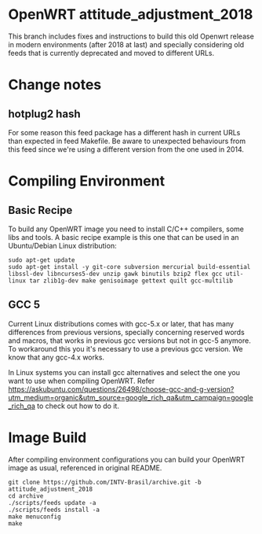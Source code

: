 OpenWRT attitude_adjustment_2018
================================

This branch includes fixes and instructions to build this 
old Openwrt release in modern environments (after 2018 at last) and specially 
considering old feeds that is currently deprecated and 
moved to different URLs.

# Change notes

## hotplug2 hash

For some reason this feed package has a different hash in current 
URLs than expected in feed Makefile.
Be aware to unexpected behaviours from this feed since we're
using a different version from the one used in 2014.

# Compiling Environment

## Basic Recipe

To build any OpenWRT image you need to install C/C++ compilers,
some libs and tools.
A basic recipe example is this one that can be used in an
Ubuntu/Debian Linux distribution:

```
sudo apt-get update
sudo apt-get install -y git-core subversion mercurial build-essential libssl-dev libncurses5-dev unzip gawk binutils bzip2 flex gcc util-linux tar zlib1g-dev make genisoimage gettext quilt gcc-multilib
```

## GCC 5

Current Linux distributions comes with gcc-5.x or later, 
that has many differences from previous versions, specially 
concerning reserved words and macros, that works in previous
gcc versions but not in gcc-5 anymore.
To workaround this you it's necessary to use a previous gcc
version. 
We know that any gcc-4.x works. 

In Linux systems you can install gcc alternatives and select
the one you want to use when compiling OpenWRT.
Refer https://askubuntu.com/questions/26498/choose-gcc-and-g-version?utm_medium=organic&utm_source=google_rich_qa&utm_campaign=google_rich_qa
to check out how to do it.

# Image Build

After compiling environment configurations you can build
your OpenWRT image as usual, referenced in original README.

```
git clone https://github.com/INTV-Brasil/archive.git -b attitude_adjustment_2018
cd archive
./scripts/feeds update -a
./scripts/feeds install -a
make menuconfig
make
```



    
